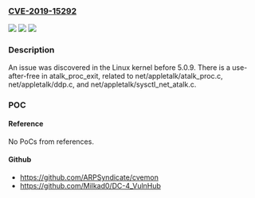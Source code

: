 ### [CVE-2019-15292](https://cve.mitre.org/cgi-bin/cvename.cgi?name=CVE-2019-15292)
![](https://img.shields.io/static/v1?label=Product&message=n%2Fa&color=blue)
![](https://img.shields.io/static/v1?label=Version&message=n%2Fa&color=blue)
![](https://img.shields.io/static/v1?label=Vulnerability&message=n%2Fa&color=brighgreen)

### Description

An issue was discovered in the Linux kernel before 5.0.9. There is a use-after-free in atalk_proc_exit, related to net/appletalk/atalk_proc.c, net/appletalk/ddp.c, and net/appletalk/sysctl_net_atalk.c.

### POC

#### Reference
No PoCs from references.

#### Github
- https://github.com/ARPSyndicate/cvemon
- https://github.com/Milkad0/DC-4_VulnHub

